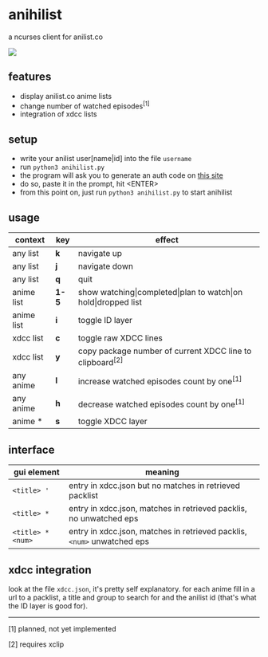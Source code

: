 anihilist
=========
a ncurses client for anilist.co

![](http://moc.sirtetris.com/anihilist.gif)

features
--------
* display anilist.co anime lists
* change number of watched episodes<sup>[1]</sup>
* integration of xdcc lists

setup
-----
* write your anilist user[name|id] into the file `username`
* run `python3 anihilist.py`
* the program will ask you to generate an auth code on [this site](http://moc.sirtetris.com/anihilist/echocode.php)
* do so, paste it in the prompt, hit \<ENTER>
* from this point on, just run `python3 anihilist.py` to start anihilist

usage
-----
context    | key   | effect
---------- | ----- | ------
any list   | **k** | navigate up
any list   | **j** | navigate down
any list   | **q** | quit
anime list | **1-5** | show watching&#124;completed&#124;plan to watch&#124;on hold&#124;dropped list
anime list | **i** | toggle ID layer
xdcc list  | **c** | toggle raw XDCC lines
xdcc list  | **y** | copy package number of current XDCC line to clipboard<sup>[2]</sup>
any anime  | **l** | increase watched episodes count by one<sup>[1]</sup>
any anime  | **h** | decrease watched episodes count by one<sup>[1]</sup>
anime \*   | **s** | toggle XDCC layer

interface
---------
gui element      | meaning
---------------- | -------
`<title> '`      | entry in xdcc.json but no matches in retrieved packlist
`<title> *`      | entry in xdcc.json, matches in retrieved packlis, no unwatched eps
`<title> *<num>` | entry in xdcc.json, matches in retrieved packlis, `<num>` unwatched eps

xdcc integration
----------------
look at the file `xdcc.json`, it's pretty self explanatory. for each anime fill in a url to a packlist, a title and group to search for and the anilist id (that's what the ID layer is good for).

---

[1] planned, not yet implemented

[2] requires xclip

